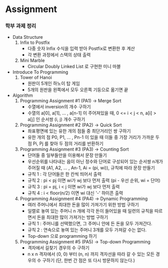 # Assignment   
### 학부 과제 정리

- Data Structure 
	1. Infix to Postfix 
		- 다중 숫자 Infix 수식을 입력 받아 Postfix로 변환한 후 계산
		- 각 변환 과정에서 스택의 상태 출력
	2. Mini Marble
		- Circular Doubly Linked List 로 구현한 미니 마블   
- Introduce To Programming
	1. Tower of Hanoi
		- 원판이 5개인 하노이 탑 게임 
		- 5개의 원판을 왼쪽에서 모두 오른쪽 기둥으로 옮기면 끝   
- Algorithm
	1. Programming Assignment #1 (PA1) -> Merge Sort
		- 수열에서 inversion의 개수 구하기 
		- 수열의 a[0], a[1], ... , a[n-1] 이 주어져있을 때, 0 <= i < j < n, a[i] > a[j] 인 순서쌍 (i, j) 개수 구하기   
	2. Programming Assignment #2 (PA2) -> Quick Sort
		- 좌표평면에 있는 유한 개의 점들 중 최단거리인 쌍 구하기
		- 유한 개의 점 P0, P1, ... , Pn-1 이 있을 때 이들 중 가장 거리가 가까운 두 점 Pi, Pj 를 찾아 두 점의 거리를 반환하기    
	3. Programming Assignment #3 (PA3) -> Counting Sort 
	   	- 단어들 중 일부들만을 이용해서 문장 만들기 
		- 우선순위를 나타내는 음이 아닌 정수와 단어로 구성되어 있는 순서쌍 n개가 주어질 때 (A1, A2, ... , An-1, Ai = (pi, wi)), 규칙에 따라 문장 만들기 
		- 규칙 1 : 각 단어들은 한 칸씩 띄어서 출력
		- 규칙 2 : pi < pj 이면 wi가 wj 보다 먼저 출력 (pi - 우선 순위, wi = 단어)
		- 규칙 3 : pi = pj, i < j 이면 wi가 wj 보다 먼저 출력
		- 규칙 4 : i < floor(n/2) 이면 wi 대신 '-' 하이픈 출력
	4. Programming Assignment #4 (PA4)  -> Dynamic Programming
		- 여러 주머니에서 최대한 돈을 많이 가져가기 위한 방법 구하기
		- 일렬로 놓여 있는 주머니 n 개에 각각 돈이 들어있을 때 일련의 규칙을 따르면서 돈을 최대한 많이 가져가는 방법 구하기 
		- 규칙 1 : 주머니를 선택했으면, 그 주머니 안에 든 돈을 모두 가져간다. 
		- 규칙 2 : 연속으로 놓여 있는 주머니 3개를 모두 가져갈 수는 없다.
		- Top-down 으로 programming 하기   
	5. Programming Assignment #5 (PA5) -> Top-down Programming
		- 격자에서 길찾기 경우의 수 구하기
		- n x n 격자에서 (0, 0) 부터 (n, n) 까지 격자선을 따라 갈 수 있는 모든 경우의 수 구하기 (단, 한번 간 점은 또 다시 방문하지 않는다.)
		
